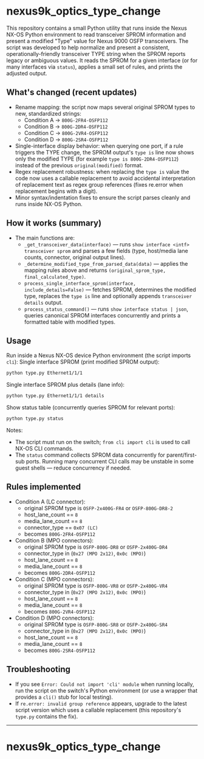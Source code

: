 # nexus9k_optics_type_change
This repository contains a small Python utility that runs inside the Nexus NX-OS Python environment to read transceiver SPROM information and present a modified "Type" value for Nexus 9000 OSFP transceivers.
The script was developed to help normalize and present a consistent, operationally-friendly transceiver TYPE string when the SPROM reports legacy or ambiguous values. It reads the SPROM for a given interface (or for many interfaces via `status`), applies a small set of rules, and prints the adjusted output.
## What's changed (recent updates)
- Rename mapping: the script now maps several original SPROM types to new, standardized strings:
	- Condition A -> `800G-2FR4-OSFP112`
	- Condition B -> `800G-2DR4-OSFP112`
	- Condition C -> `800G-2VR4-OSFP112`
	- Condition D -> `800G-2SR4-OSFP112`
- Single-interface display behavior: when querying one port, if a rule triggers the TYPE change, the SPROM output's `type is` line now shows only the modified TYPE (for example `type is 800G-2DR4-OSFP112`) instead of the previous `original(modified)` format.
- Regex replacement robustness: when replacing the `type is` value the code now uses a callable replacement to avoid accidental interpretation of replacement text as regex group references (fixes re.error when replacement begins with a digit).
- Minor syntax/indentation fixes to ensure the script parses cleanly and runs inside NX-OS Python.
## How it works (summary)
- The main functions are:
	- `_get_transceiver_data(interface)` — runs `show interface <intf> transceiver sprom` and parses a few fields (type, host/media lane counts, connector, original output lines).
	- `_determine_modified_type_from_parsed_data(data)` — applies the mapping rules above and returns `(original_sprom_type, final_calculated_type)`.
	- `process_single_interface_sprom(interface, include_details=False)` — fetches SPROM, determines the modified type, replaces the `type is` line and optionally appends `transceiver details` output.
	- `process_status_command()` — runs `show interface status | json`, queries canonical SPROM interfaces concurrently and prints a formatted table with modified types.
## Usage
Run inside a Nexus NX-OS device Python environment (the script imports `cli`):
Single interface SPROM (print modified SPROM output):
```bash
python type.py Ethernet1/1/1
```
Single interface SPROM plus details (lane info):
```bash
python type.py Ethernet1/1/1 details
```
Show status table (concurrently queries SPROM for relevant ports):
```bash
python type.py status
```
Notes:
- The script must run on the switch; `from cli import cli` is used to call NX-OS CLI commands.
- The `status` command collects SPROM data concurrently for parent/first-sub ports. Running many concurrent CLI calls may be unstable in some guest shells — reduce concurrency if needed.
## Rules implemented
- Condition A (LC connector):
	- original SPROM type is `OSFP-2x400G-FR4` or `OSFP-800G-DR8-2`
	- host_lane_count == `8`
	- media_lane_count == `8`
	- connector_type == `0x07 (LC)`
	- becomes `800G-2FR4-OSFP112`
- Condition B (MPO connectors):
	- original SPROM type is `OSFP-800G-DR8` or `OSFP-2x400G-DR4`
	- connector_type in (`0x27 (MPO 2x12)`, `0x0c (MPO)`)
	- host_lane_count == `8`
	- media_lane_count == `8`
	- becomes `800G-2DR4-OSFP112`
- Condition C (MPO connectors):
	- original SPROM type is `OSFP-800G-VR8` or `OSFP-2x400G-VR4`
	- connector_type in (`0x27 (MPO 2x12)`, `0x0c (MPO)`)
	- host_lane_count == `8`
	- media_lane_count == `8`
	- becomes `800G-2VR4-OSFP112`
- Condition D (MPO connectors):
	- original SPROM type is `OSFP-800G-SR8` or `OSFP-2x400G-SR4`
	- connector_type in (`0x27 (MPO 2x12)`, `0x0c (MPO)`)
	- host_lane_count == `8`
	- media_lane_count == `8`
	- becomes `800G-2SR4-OSFP112`
## Troubleshooting
- If you see `Error: Could not import 'cli' module` when running locally, run the script on the switch's Python environment (or use a wrapper that provides a `cli()` stub for local testing).
- If `re.error: invalid group reference` appears, upgrade to the latest script version which uses a callable replacement (this repository's `type.py` contains the fix).
---
# nexus9k_optics_type_change
